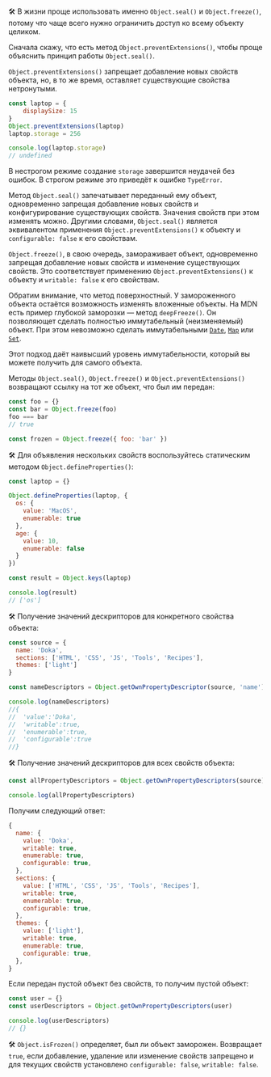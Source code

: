🛠 В жизни проще использовать именно `Object.seal()` и `Object.freeze()`, потому что чаще всего нужно ограничить доступ ко всему объекту целиком.

Сначала скажу, что есть метод `Object.preventExtensions()`, чтобы проще объяснить принцип работы `Object.seal()`.

`Object.preventExtensions()` запрещает добавление новых свойств объекта, но, в то же время, оставляет существующие свойства нетронутыми.

```js
const laptop = {
    displaySize: 15
}
Object.preventExtensions(laptop)
laptop.storage = 256

console.log(laptop.storage)
// undefined
```

В нестрогом режиме создание `storage` завершится неудачей без ошибок. В строгом режиме это приведёт к ошибке `TypeError`.

Метод `Object.seal()` запечатывает переданный ему объект, одновременно запрещая добавление новых свойств и конфигурирование существующих свойств. Значения свойств при этом изменять можно. Другими словами, `Object.seal()` является эквивалентом применения `Object.preventExtensions()` к объекту и `configurable: false` к его свойствам.

`Object.freeze()`, в свою очередь, замораживает объект, одновременно запрещая добавление новых свойств и изменение существующих свойств. Это соответствует применению `Object.preventExtensions()` к объекту и `writable: false` к его свойствам.

Обратим внимание, что метод поверхностный. У замороженного объекта остаётся возможность изменять вложенные объекты. На MDN есть пример глубокой заморозки — метод `deepFreeze()`. Он позволяющет сделать полностью иммутабельный (неизменяемый) объект. При этом невозможно сделать иммутабельными [`Date`](/js/date/), [`Map`](/js/map/) или [`Set`](/js/set/).

Этот подход даёт наивысший уровень иммутабельности, который вы можете получить для самого объекта.

Методы `Object.seal()`, `Object.freeze()` и `Object.preventExtensions()` возвращают ссылку на тот же объект, что был им передан:

```js
const foo = {}
const bar = Object.freeze(foo)
foo === bar
// true
```

```js
const frozen = Object.freeze({ foo: 'bar' })
```

🛠 Для объявления нескольких свойств воспользуйтесь статическим методом `Object.defineProperties()`:

```js
const laptop = {}

Object.defineProperties(laptop, {
  os: {
    value: 'MacOS',
    enumerable: true
  },
  age: {
    value: 10,
    enumerable: false
  }
})

const result = Object.keys(laptop)

console.log(result)
// ['os']
```

🛠 Получение значений дескрипторов для конкретного свойства объекта:

```js
const source = {
  name: 'Doka',
  sections: ['HTML', 'CSS', 'JS', 'Tools', 'Recipes'],
  themes: ['light']
}

const nameDescriptors = Object.getOwnPropertyDescriptor(source, 'name')

console.log(nameDescriptors)
//{
//  'value':'Doka',
//  'writable':true,
//  'enumerable':true,
//  'configurable':true
//}
```

🛠 Получение значений дескрипторов для всех свойств объекта:

```js
const allPropertyDescriptors = Object.getOwnPropertyDescriptors(source)

console.log(allPropertyDescriptors)
```

Получим следующий ответ:

```js
{
  name: {
    value: 'Doka',
    writable: true,
    enumerable: true,
    configurable: true,
  },
  sections: {
    value: ['HTML', 'CSS', 'JS', 'Tools', 'Recipes'],
    writable: true,
    enumerable: true,
    configurable: true,
  },
  themes: {
    value: ['light'],
    writable: true,
    enumerable: true,
    configurable: true,
  },
}
```

Если передан пустой объект без свойств, то получим пустой объект:

```js
const user = {}
const userDescriptors = Object.getOwnPropertyDescriptors(user)

console.log(userDescriptors)
// {}
```

🛠  `Object.isFrozen()` определяет, был ли объект заморожен. Возвращает `true`, если добавление, удаление или изменение свойств запрещено и для текущих свойств установлено `configurable: false`, `writable: false`.
